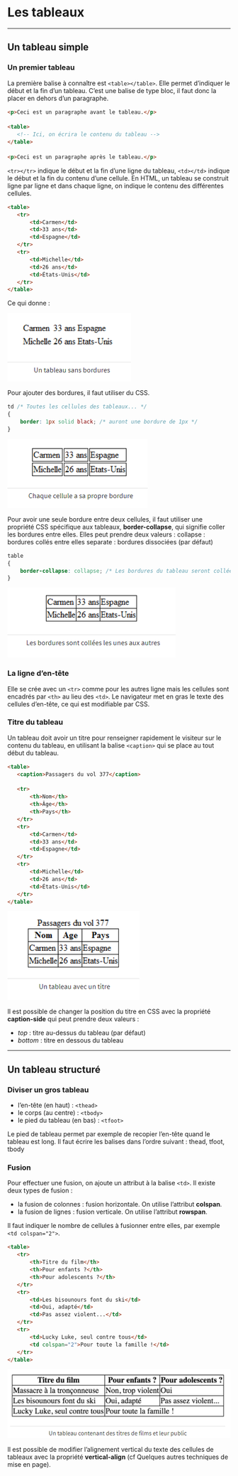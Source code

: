 # Les tableaux

----

## Un tableau simple

### Un premier tableau
La première balise à connaître est `<table></table>`. Elle permet d’indiquer le début et la fin d’un tableau. C’est une balise de type bloc, il faut donc la placer en dehors d’un paragraphe.

```html
<p>Ceci est un paragraphe avant le tableau.</p>

<table>
   <!-- Ici, on écrira le contenu du tableau -->
</table>

<p>Ceci est un paragraphe après le tableau.</p>
```

`<tr></tr>` indique le début et la fin d’une ligne du tableau, `<td></td>` indique le début et la fin du contenu d’une cellule. En HTML, un tableau se construit ligne par ligne et dans chaque ligne, on indique le contenu des différentes cellules.

```html
<table>
   <tr>
       <td>Carmen</td>
       <td>33 ans</td>
       <td>Espagne</td>
   </tr>
   <tr>
       <td>Michelle</td>
       <td>26 ans</td>
       <td>États-Unis</td>
   </tr>
</table>
```

Ce qui donne :

![Premier tableau](images/tableau1.png)

Pour ajouter des bordures, il faut utiliser du CSS.

```css
td /* Toutes les cellules des tableaux... */
{
    border: 1px solid black; /* auront une bordure de 1px */
}
```
![Premier tableau](images/tableau2.png)

Pour avoir une seule bordure entre deux cellules, il faut utiliser une propriété CSS spécifique aux tableaux, **border-collapse**, qui signifie coller les bordures entre elles. Elles peut prendre deux valeurs :
collapse : bordures collés entre elles
separate : bordures dissociées (par défaut)

```css
table
{
    border-collapse: collapse; /* Les bordures du tableau seront collées (plus joli) */
}
```
![Premier tableau](images/tableau3.png)

### La ligne d’en-tête
Elle se crée avec un `<tr>` comme pour les autres ligne mais les cellules sont encadrés par `<th>` au lieu des `<td>`. Le navigateur met en gras le texte des cellules d’en-tête, ce qui est modifiable par CSS.

### Titre du tableau
Un tableau doit avoir un titre pour renseigner rapidement le visiteur sur le contenu du tableau, en utilisant la balise `<caption>` qui se place au tout début du tableau.

```html
<table>
   <caption>Passagers du vol 377</caption>

   <tr>
       <th>Nom</th>
       <th>Âge</th>
       <th>Pays</th>
   </tr>
   <tr>
       <td>Carmen</td>
       <td>33 ans</td>
       <td>Espagne</td>
   </tr>
   <tr>
       <td>Michelle</td>
       <td>26 ans</td>
       <td>États-Unis</td>
   </tr>
</table>
```
![Tableau avec titres](images/tableau4.png)

Il est possible de changer la position du titre en CSS avec la propriété **caption-side** qui peut prendre deux valeurs :
- *top* : titre au-dessus du tableau (par défaut)
- *bottom* : titre en dessous du tableau

----

## Un tableau structuré

### Diviser un gros tableau

- l’en-tête (en haut)  : `<thead>`
- le corps (au centre) : `<tbody>`
- le pied du tableau (en bas) : `<tfoot>`

Le pied de tableau permet par exemple de recopier l’en-tête quand le tableau est long. Il faut écrire les balises dans l’ordre suivant : thead, tfoot, tbody

### Fusion
Pour effectuer une fusion, on ajoute un attribut à la balise `<td>`. Il existe deux types de fusion :
- la fusion de colonnes : fusion horizontale. On utilise l’attribut **colspan**.
- la fusion de lignes : fusion verticale. On utilise l’attribut **rowspan**.

Il faut indiquer le nombre de cellules à fusionner entre elles, par exemple `<td colspan="2">`.

```html
<table>
   <tr>
       <th>Titre du film</th>
       <th>Pour enfants ?</th>
       <th>Pour adolescents ?</th>
   </tr>
   <tr>
       <td>Les bisounours font du ski</td>
       <td>Oui, adapté</td>
       <td>Pas assez violent...</td>
   </tr>
   <tr>
       <td>Lucky Luke, seul contre tous</td>
       <td colspan="2">Pour toute la famille !</td>
   </tr>
</table>
```
![Tableau avec fusion](images/tableau5.png)

Il est possible de modifier l’alignement vertical du texte des cellules de tableaux avec la propriété **vertical-align** (cf Quelques autres techniques de mise en page).
